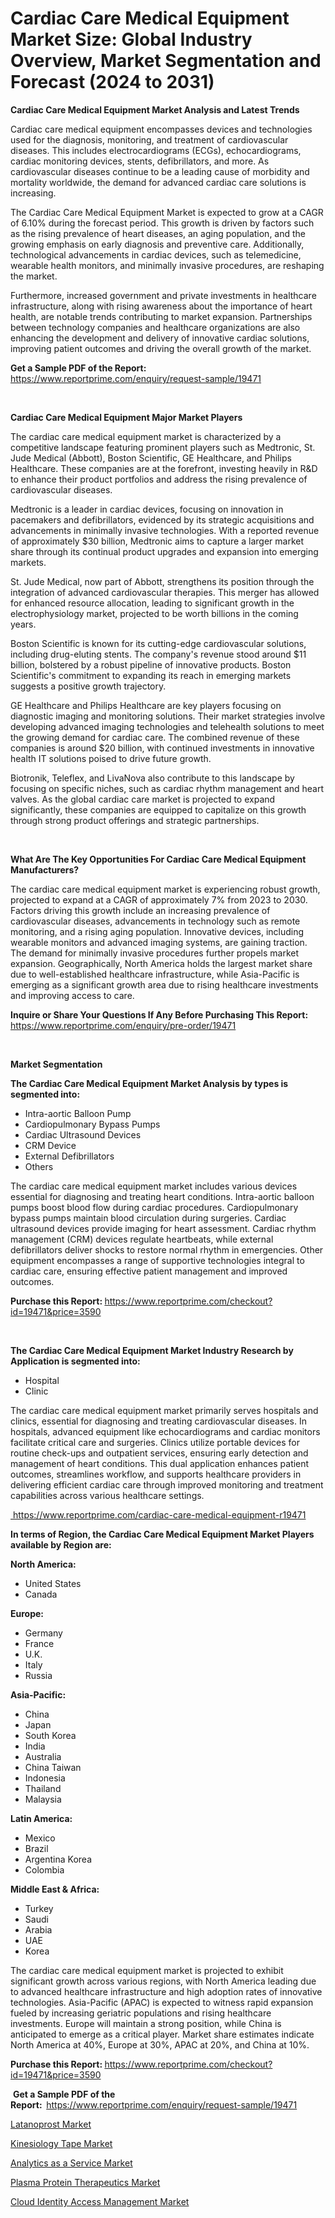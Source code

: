 <p><h1>Cardiac Care Medical Equipment Market Size: Global Industry Overview, Market Segmentation and Forecast (2024 to 2031)</h1></p><p><strong>Cardiac Care Medical Equipment Market Analysis and Latest Trends</strong></p>
<p><p>Cardiac care medical equipment encompasses devices and technologies used for the diagnosis, monitoring, and treatment of cardiovascular diseases. This includes electrocardiograms (ECGs), echocardiograms, cardiac monitoring devices, stents, defibrillators, and more. As cardiovascular diseases continue to be a leading cause of morbidity and mortality worldwide, the demand for advanced cardiac care solutions is increasing.</p><p>The Cardiac Care Medical Equipment Market is expected to grow at a CAGR of 6.10% during the forecast period. This growth is driven by factors such as the rising prevalence of heart diseases, an aging population, and the growing emphasis on early diagnosis and preventive care. Additionally, technological advancements in cardiac devices, such as telemedicine, wearable health monitors, and minimally invasive procedures, are reshaping the market. </p><p>Furthermore, increased government and private investments in healthcare infrastructure, along with rising awareness about the importance of heart health, are notable trends contributing to market expansion. Partnerships between technology companies and healthcare organizations are also enhancing the development and delivery of innovative cardiac solutions, improving patient outcomes and driving the overall growth of the market.</p></p>
<p><strong>Get a Sample PDF of the Report:&nbsp;</strong> <a href="https://www.reportprime.com/enquiry/request-sample/19471?utm_campaign=1843&utm_medium=2&utm_source=Github&utm_content=ia&utm_term=23112024&utm_id=cardiac-care-medical-equipment">https://www.reportprime.com/enquiry/request-sample/19471</a></p>
<p>&nbsp;</p>
<p><strong>Cardiac Care Medical Equipment Major Market Players</strong></p>
<p><p>The cardiac care medical equipment market is characterized by a competitive landscape featuring prominent players such as Medtronic, St. Jude Medical (Abbott), Boston Scientific, GE Healthcare, and Philips Healthcare. These companies are at the forefront, investing heavily in R&D to enhance their product portfolios and address the rising prevalence of cardiovascular diseases.</p><p>Medtronic is a leader in cardiac devices, focusing on innovation in pacemakers and defibrillators, evidenced by its strategic acquisitions and advancements in minimally invasive technologies. With a reported revenue of approximately $30 billion, Medtronic aims to capture a larger market share through its continual product upgrades and expansion into emerging markets.</p><p>St. Jude Medical, now part of Abbott, strengthens its position through the integration of advanced cardiovascular therapies. This merger has allowed for enhanced resource allocation, leading to significant growth in the electrophysiology market, projected to be worth billions in the coming years.</p><p>Boston Scientific is known for its cutting-edge cardiovascular solutions, including drug-eluting stents. The company's revenue stood around $11 billion, bolstered by a robust pipeline of innovative products. Boston Scientific's commitment to expanding its reach in emerging markets suggests a positive growth trajectory.</p><p>GE Healthcare and Philips Healthcare are key players focusing on diagnostic imaging and monitoring solutions. Their market strategies involve developing advanced imaging technologies and telehealth solutions to meet the growing demand for cardiac care. The combined revenue of these companies is around $20 billion, with continued investments in innovative health IT solutions poised to drive future growth.</p><p>Biotronik, Teleflex, and LivaNova also contribute to this landscape by focusing on specific niches, such as cardiac rhythm management and heart valves. As the global cardiac care market is projected to expand significantly, these companies are equipped to capitalize on this growth through strong product offerings and strategic partnerships.</p></p>
<p>&nbsp;</p>
<p><strong>What Are The Key Opportunities For Cardiac Care Medical Equipment Manufacturers?</strong></p>
<p><p>The cardiac care medical equipment market is experiencing robust growth, projected to expand at a CAGR of approximately 7% from 2023 to 2030. Factors driving this growth include an increasing prevalence of cardiovascular diseases, advancements in technology such as remote monitoring, and a rising aging population. Innovative devices, including wearable monitors and advanced imaging systems, are gaining traction. The demand for minimally invasive procedures further propels market expansion. Geographically, North America holds the largest market share due to well-established healthcare infrastructure, while Asia-Pacific is emerging as a significant growth area due to rising healthcare investments and improving access to care.</p></p>
<p><strong>Inquire or Share Your Questions If Any Before Purchasing This Report:</strong> <a href="https://www.reportprime.com/enquiry/pre-order/19471?utm_campaign=1843&utm_medium=2&utm_source=Github&utm_content=ia&utm_term=23112024&utm_id=cardiac-care-medical-equipment">https://www.reportprime.com/enquiry/pre-order/19471</a></p>
<p>&nbsp;</p>
<p><strong>Market Segmentation</strong></p>
<p><strong>The Cardiac Care Medical Equipment Market Analysis by types is segmented into:</strong></p>
<p><ul><li>Intra-aortic Balloon Pump</li><li>Cardiopulmonary Bypass Pumps</li><li>Cardiac Ultrasound Devices</li><li>CRM Device</li><li>External Defibrillators</li><li>Others</li></ul></p>
<p><p>The cardiac care medical equipment market includes various devices essential for diagnosing and treating heart conditions. Intra-aortic balloon pumps boost blood flow during cardiac procedures. Cardiopulmonary bypass pumps maintain blood circulation during surgeries. Cardiac ultrasound devices provide imaging for heart assessment. Cardiac rhythm management (CRM) devices regulate heartbeats, while external defibrillators deliver shocks to restore normal rhythm in emergencies. Other equipment encompasses a range of supportive technologies integral to cardiac care, ensuring effective patient management and improved outcomes.</p></p>
<p><strong>Purchase this Report:&nbsp;</strong><a href="https://www.reportprime.com/checkout?id=19471&price=3590&utm_campaign=1843&utm_medium=2&utm_source=Github&utm_content=ia&utm_term=23112024&utm_id=cardiac-care-medical-equipment">https://www.reportprime.com/checkout?id=19471&price=3590</a></p>
<p>&nbsp;</p>
<p><strong>The Cardiac Care Medical Equipment Market Industry Research by Application is segmented into:</strong></p>
<p><ul><li>Hospital</li><li>Clinic</li></ul></p>
<p><p>The cardiac care medical equipment market primarily serves hospitals and clinics, essential for diagnosing and treating cardiovascular diseases. In hospitals, advanced equipment like echocardiograms and cardiac monitors facilitate critical care and surgeries. Clinics utilize portable devices for routine check-ups and outpatient services, ensuring early detection and management of heart conditions. This dual application enhances patient outcomes, streamlines workflow, and supports healthcare providers in delivering efficient cardiac care through improved monitoring and treatment capabilities across various healthcare settings.</p></p>
<p><a href="https://www.reportprime.com/cardiac-care-medical-equipment-r19471?utm_campaign=1843&utm_medium=2&utm_source=Github&utm_content=ia&utm_term=23112024&utm_id=cardiac-care-medical-equipment">&nbsp;https://www.reportprime.com/cardiac-care-medical-equipment-r19471</a></p>
<p><strong>In terms of Region, the Cardiac Care Medical Equipment Market Players available by Region are:</strong></p>
<p>
    <p> <strong> North America: </strong>
        <ul>
            <li>United States</li>
            <li>Canada</li>
        </ul>
        </p> 
    <p> <strong> Europe: </strong>
        <ul>
            <li>Germany</li>
            <li>France</li>
            <li>U.K.</li>
            <li>Italy</li>
            <li>Russia</li>
        </ul>
        </p> 
    <p> <strong> Asia-Pacific: </strong>
        <ul>
            <li>China</li>
            <li>Japan</li>
            <li>South Korea</li>
            <li>India</li>
            <li>Australia</li>
            <li>China Taiwan</li>
            <li>Indonesia</li>
            <li>Thailand</li>
            <li>Malaysia</li>
        </ul>
        </p> 
    <p> <strong> Latin America: </strong>
        <ul>
            <li>Mexico</li>
            <li>Brazil</li>
            <li>Argentina Korea</li>
            <li>Colombia</li>
        </ul>
        </p> 
    <p> <strong> Middle East & Africa: </strong>
        <ul>
            <li>Turkey</li>
            <li>Saudi</li>
            <li>Arabia</li>
            <li>UAE</li>
            <li>Korea</li>
        </ul>
    </p>
    </p>
<p><p>The cardiac care medical equipment market is projected to exhibit significant growth across various regions, with North America leading due to advanced healthcare infrastructure and high adoption rates of innovative technologies. Asia-Pacific (APAC) is expected to witness rapid expansion fueled by increasing geriatric populations and rising healthcare investments. Europe will maintain a strong position, while China is anticipated to emerge as a critical player. Market share estimates indicate North America at 40%, Europe at 30%, APAC at 20%, and China at 10%.</p></p>
<p><strong>Purchase this Report: </strong><a href="https://www.reportprime.com/checkout?id=19471&price=3590&utm_campaign=1843&utm_medium=2&utm_source=Github&utm_content=ia&utm_term=23112024&utm_id=cardiac-care-medical-equipment">https://www.reportprime.com/checkout?id=19471&price=3590</a></p>
<p>&nbsp;<strong>Get a Sample PDF of the Report:&nbsp;&nbsp;</strong><a href="https://www.reportprime.com/enquiry/request-sample/19471?utm_campaign=1843&utm_medium=2&utm_source=Github&utm_content=ia&utm_term=23112024&utm_id=cardiac-care-medical-equipment">https://www.reportprime.com/enquiry/request-sample/19471</a></p>
<p><strong></strong></p>
<p><p><a href="https://www.linkedin.com/pulse/latanoprost-market-overview-products-services-108-cagr-growth-hgpye?utm_campaign=1843&utm_medium=2&utm_source=Github&utm_content=ia&utm_term=23112024&utm_id=cardiac-care-medical-equipment">Latanoprost Market</a></p><p><a href="https://github.com/prosalinda88/Market-Research-Report-List-6/blob/main/kinesiology-tape-market.md?utm_campaign=1843&utm_medium=2&utm_source=Github&utm_content=ia&utm_term=23112024&utm_id=cardiac-care-medical-equipment">Kinesiology Tape Market</a></p><p><a href="https://issuu.com/reportprime-2/docs/analytics-as-a-service-market-size-_af10de4d9beadd?utm_campaign=1843&utm_medium=2&utm_source=Github&utm_content=ia&utm_term=23112024&utm_id=cardiac-care-medical-equipment">Analytics as a Service Market</a></p><p><a href="https://www.linkedin.com/pulse/comprehensive-assessment-plasma-protein-therapeutics-markets-3dcsc?utm_campaign=1843&utm_medium=2&utm_source=Github&utm_content=ia&utm_term=23112024&utm_id=cardiac-care-medical-equipment">Plasma Protein Therapeutics Market</a></p><p><a href="https://issuu.com/reportprime-2/docs/cloud-identity-access-management-ma_807801964b570a?utm_campaign=1843&utm_medium=2&utm_source=Github&utm_content=ia&utm_term=23112024&utm_id=cardiac-care-medical-equipment">Cloud Identity Access Management Market</a></p></p>